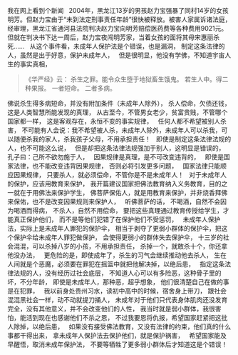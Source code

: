 我在网上看到个新闻
&nbsp;
2004年，黑龙江13岁的男孩赵力宝强暴了同村14岁的女孩明芳。但赵力宝由于“未到法定刑事责任年龄”很快被释放。被害人家属诉诸法庭，经审理，黑龙江省通河县法院判决赵力宝向明芳赔偿医药费等各种费用9021元。
&nbsp;
但就在判决书下达一周后，赵力宝夜闯明芳家，当着女孩的面将其母宋惠丽杀死……
&nbsp;
从这个事件看，未成年人保护法是个错误，也是漏洞，
制定这条法律的人，虽然是出于好意，保护未成年人，
&nbsp;
但是很明显，他没有学佛，不知道宇宙人生的事实真相，

> 《华严经》云： 
> 杀生之罪。能令众生堕于地狱畜生饿鬼。 
> 若生人中。得二种果报。
>  一者短命。
> 二者多病。

佛说杀生得多病短命，并没有附加条件（未成年人除外），
杀人偿命，欠债还钱，
这是人类智慧所能发现的真理，
从古至今，不管男女老少，贫富贵贱，不管哪个国家都一样，
这是客观存在，永恒不变的事实规律，
&nbsp;
任何人都不希望被别人杀害，
不可能有人会说：我不希望被人杀，未成年人除外，未成年人可以杀我，可以随便杀我的家人，杀我孩子父母，不用承担责任！
&nbsp;
即使是制定这条法律法规的人，也不可能这么说，
&nbsp;
但是却把这条法律法规强加于别人，这明显是错误的，
&nbsp;
孔子曰：己所不欲勿施于人，
&nbsp;
因果规律是真理，是不可改变违背的，
&nbsp;
即使是国家法律，也不能改变违背因果规律，
否则必将引发更多问题，
&nbsp;
国家法律只能顺应因果规律，
只要杀人，就必须偿命，不管你是不是未成年人！
&nbsp;
对于未成年人的保护，应该用教育来保护，
我开篇建议国家把佛法教育纳入义务教育，目的之一就在于用佛法来保护学生，
佛菩萨保佑人，就是用教育来保护，并非烧香拜佛来保佑，也不是改变因果规则来保护人，
&nbsp;
听佛菩萨的话，
不喝酒，自然不会因为喝酒而得病，
不杀人，自然不用偿命，
要把这些真理通过教育传授给学生，才能真正保护他们，
而不是等他们犯错了在保护他们不受惩罚，
&nbsp;
未成年人保护法，实际上是未成年人罪犯的保护伞，
相当于剥夺了更弱小群体的保护伞，把这个保护伞给未成年人罪犯做保护，
会使得更弱小的群体失去保护伞，
十三岁的社会混混，可以杀掉八岁的小孩，不用承担责任，
杀掉一个，就敢杀十个，你还拿他没办法，
&nbsp;
更危险的是，即使成年了，杀生的习气会继续推动他去杀人，
生在人间就是个恶魔，必须要在罪犯在摇篮中就把他解决掉，以绝后患，
&nbsp;
指定这条法律法规的人，没有经历过社会底层，
不知道人心可以有多险恶，这种骨子里的坏，不分年龄，
即使是未成年人，那种恶，超乎想象，
他们很清楚自己在做的事是在犯罪，
&nbsp;
我以前身处贵州习水，读初中高中的时候，宿舍身上带刀，
跟社会混混黑社会一样，动不动就提刀捅人，
未成年对于他们只代表身体肌肉还没发育完全，没有其他意义，并不会改变他们的人性，
我当时就是弱小群体，我很害怕，能活到现在也感谢他们不杀之恩，
不过我要恩将仇报，希望国家赶紧把这批人除掉，以绝后患，
&nbsp;
如果没有接受佛法教育，又没有法律的约束，他们真的什么事都干得出来，
拿未成年人保护法去保护他们，就是保护祸害，
&nbsp;
希望国家能及早醒悟，取消未成年保护法，
不要等牺牲了更多弱小群体后才知道这是个错误！


